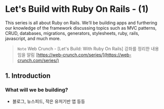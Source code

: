 # Let's Build with Ruby On Rails - (1)
This series is all about Ruby on Rails. We’ll be building apps and furthering our knowledge of the framework discussing topics such as MVC patterns, CRUD, databases, migrations, generators, stylesheets, ruby, rails, javascript, and much more.

> `Note`
> Web Crunch - [Let's Build: With Ruby On Rails] 강좌를 정리한 내용임을 알림
> [https://web-crunch.com/series/](https://web-crunch.com/series/)


## 1. Introduction
### What will we be building?
- 블로그, 뉴스피드, 작은 유저기반 앱 등등


<!--stackedit_data:
eyJoaXN0b3J5IjpbLTEzMDA2ODM3NTIsOTAxMjc3MTU2XX0=
-->